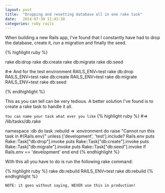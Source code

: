 ```yaml
---
layout: post
title:  "Dropping and resetting database all in one rake task"
date:   2014-07-30 11:41:30
categories: ruby rails
---
```


When building a new Rails app, I've found that I constantly have had to drop the database, create it, run a migration and finally the seed.

{% highlight ruby %}

rake db:drop
rake db:create
rake db:migrate
rake db:seed

#=> And for the test environment
RAILS_ENV=test rake db:drop
RAILS_ENV=test rake db:create
RAILS_ENV=test rake db:migrate
RAILS_ENV=test rake db:seed

{% endhighlight %}


This as you can tell can be very tedious. A better solution I've found is to create a rake task to handle it all.

`You can name your task what ever you like`
{% highlight ruby %}
#=> /lib/tasks/db.rake

namespace :db do
  task :rebuild => :environment do
    raise "Cannot run this task in #{Rails.env}" unless ['development', 'test'].include? Rails.env
    puts Rake::Task["db:drop"].invoke
    puts Rake::Task["db:create"].invoke
    puts Rake::Task["db:migrate"].invoke
    puts Rake::Task["db:seed"].invoke if Rails.env == 'development'
  end
end
{% endhighlight %}

With this all you have to do is run the following rake command:

{% highlight ruby %}
rake db:rebuild
RAILS_ENV=test rake db:rebuild
{% endhighlight %}

`NOTE: it goes without saying, NEVER use this in production!`
